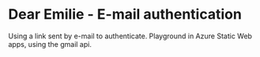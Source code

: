 # Dear Emilie - E-mail authentication
Using a link sent by e-mail to authenticate. Playground in Azure Static Web apps, using the gmail api.
